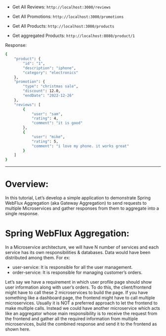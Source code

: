 #

- Get All Reviews: `http://localhost:3000/reviews`

- Get All Promotions: `http://localhost:3000/promotions`

- Get All Products: `http://localhost:3000/products`

- Get aggregated Products: `http://localhost:8080/product/1`

Response:

```sh
{
    "product": {
        "id": "1",
        "description": "iphone",
        "category": "electronics"
    },
    "promotion": {
        "type": "christmas sale",
        "discount": 12.0,
        "endDate": "2022-12-26"
    },
    "reviews": [
        {
            "user": "sam",
            "rating": 4,
            "comment": "it is good"
        },
        {
            "user": "mike",
            "rating": 5,
            "comment": "i love my phone. it works great"
        }
    ]
}
```
-----------

# Overview:
In this tutorial, Let’s develop a simple application to demonstrate Spring WebFlux Aggregation (aka Gateway Aggregation) to send requests to multiple Microservices and gather responses from them to aggregate into a single response.

# Spring WebFlux Aggregation:
In a Microservice architecture, we will have N number of services and each service has its own responsibilities & databases. Data would have been distributed among them. For ex:

- user-service: It is responsible for all the user management.
- order-service: It is responsible for managing customer’s orders.

Let’s say we have a requirement in which user profile page should show user information along with user’s orders. To do this, the client/frontend might have to call these 2 microservices to build the page. If you have something like a dashboard page, the frontend might have to call multiple microservices. Usually it is NOT a preferred approach to let the frontend to make multiple calls. Instead we could have another microservice which acts like an aggregator whose main responsibility is to receive the request from the frontend and gather all the  required information from multiple microservices, build the combined response and send it to the frontend as shown here.


